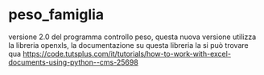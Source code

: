 # peso_famiglia
versione 2.0 del programma controllo peso, questa nuova versione utilizza la libreria openxls, la documentazione su questa libreria la si può trovare
qua https://code.tutsplus.com/it/tutorials/how-to-work-with-excel-documents-using-python--cms-25698
